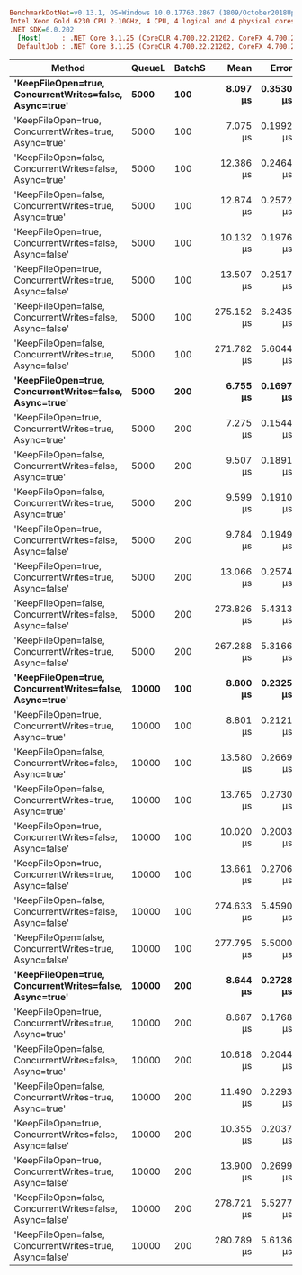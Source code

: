 ``` ini

BenchmarkDotNet=v0.13.1, OS=Windows 10.0.17763.2867 (1809/October2018Update/Redstone5)
Intel Xeon Gold 6230 CPU 2.10GHz, 4 CPU, 4 logical and 4 physical cores
.NET SDK=6.0.202
  [Host]     : .NET Core 3.1.25 (CoreCLR 4.700.22.21202, CoreFX 4.700.22.21303), X64 RyuJIT
  DefaultJob : .NET Core 3.1.25 (CoreCLR 4.700.22.21202, CoreFX 4.700.22.21303), X64 RyuJIT


```
|                                                    Method | QueueL | BatchS |       Mean |     Error |     StdDev |     Median | Rank |  Gen 0 |  Gen 1 |  Gen 2 | Allocated |
|---------------------------------------------------------- |------- |------- |-----------:|----------:|-----------:|-----------:|-----:|-------:|-------:|-------:|----------:|
|   **&#39;KeepFileOpen=true, ConcurrentWrites=false, Async=true&#39;** |   **5000** |    **100** |   **8.097 μs** | **0.3530 μs** |  **1.0354 μs** |   **8.208 μs** |    **3** | **0.2594** | **0.1373** | **0.0458** |   **3,544 B** |
|    &#39;KeepFileOpen=true, ConcurrentWrites=true, Async=true&#39; |   5000 |    100 |   7.075 μs | 0.1992 μs |  0.5843 μs |   7.113 μs |    2 | 0.2441 | 0.1221 | 0.0153 |   3,570 B |
|  &#39;KeepFileOpen=false, ConcurrentWrites=false, Async=true&#39; |   5000 |    100 |  12.386 μs | 0.2464 μs |  0.4687 μs |  12.378 μs |    8 | 0.2441 | 0.1221 |      - |   3,525 B |
|   &#39;KeepFileOpen=false, ConcurrentWrites=true, Async=true&#39; |   5000 |    100 |  12.874 μs | 0.2572 μs |  0.5859 μs |  12.866 μs |    9 | 0.2594 | 0.1373 | 0.0458 |   3,579 B |
|  &#39;KeepFileOpen=true, ConcurrentWrites=false, Async=false&#39; |   5000 |    100 |  10.132 μs | 0.1976 μs |  0.3409 μs |  10.115 μs |    5 | 0.0153 |      - |      - |     262 B |
|   &#39;KeepFileOpen=true, ConcurrentWrites=true, Async=false&#39; |   5000 |    100 |  13.507 μs | 0.2517 μs |  0.5732 μs |  13.489 μs |   10 |      - |      - |      - |     255 B |
| &#39;KeepFileOpen=false, ConcurrentWrites=false, Async=false&#39; |   5000 |    100 | 275.152 μs | 6.2435 μs | 18.4092 μs | 273.668 μs |   11 |      - |      - |      - |   5,672 B |
|  &#39;KeepFileOpen=false, ConcurrentWrites=true, Async=false&#39; |   5000 |    100 | 271.782 μs | 5.6044 μs | 16.5248 μs | 271.548 μs |   11 |      - |      - |      - |   5,686 B |
|   **&#39;KeepFileOpen=true, ConcurrentWrites=false, Async=true&#39;** |   **5000** |    **200** |   **6.755 μs** | **0.1697 μs** |  **0.4949 μs** |   **6.730 μs** |    **1** | **0.2441** | **0.1221** | **0.0153** |   **3,534 B** |
|    &#39;KeepFileOpen=true, ConcurrentWrites=true, Async=true&#39; |   5000 |    200 |   7.275 μs | 0.1544 μs |  0.4528 μs |   7.153 μs |    2 | 0.2441 | 0.1221 | 0.0305 |   3,571 B |
|  &#39;KeepFileOpen=false, ConcurrentWrites=false, Async=true&#39; |   5000 |    200 |   9.507 μs | 0.1891 μs |  0.4675 μs |   9.496 μs |    5 | 0.2594 | 0.1373 | 0.0305 |   3,531 B |
|   &#39;KeepFileOpen=false, ConcurrentWrites=true, Async=true&#39; |   5000 |    200 |   9.599 μs | 0.1910 μs |  0.4501 μs |   9.506 μs |    5 | 0.2594 | 0.1373 | 0.0305 |   3,569 B |
|  &#39;KeepFileOpen=true, ConcurrentWrites=false, Async=false&#39; |   5000 |    200 |   9.784 μs | 0.1949 μs |  0.3256 μs |   9.815 μs |    5 | 0.0153 |      - |      - |     259 B |
|   &#39;KeepFileOpen=true, ConcurrentWrites=true, Async=false&#39; |   5000 |    200 |  13.066 μs | 0.2574 μs |  0.6118 μs |  12.968 μs |    9 |      - |      - |      - |     256 B |
| &#39;KeepFileOpen=false, ConcurrentWrites=false, Async=false&#39; |   5000 |    200 | 273.826 μs | 5.4313 μs | 11.2165 μs | 274.594 μs |   11 |      - |      - |      - |   5,672 B |
|  &#39;KeepFileOpen=false, ConcurrentWrites=true, Async=false&#39; |   5000 |    200 | 267.288 μs | 5.3166 μs | 14.2827 μs | 266.839 μs |   11 |      - |      - |      - |   5,684 B |
|   **&#39;KeepFileOpen=true, ConcurrentWrites=false, Async=true&#39;** |  **10000** |    **100** |   **8.800 μs** | **0.2325 μs** |  **0.6783 μs** |   **8.864 μs** |    **4** | **0.2747** | **0.1373** | **0.0458** |   **3,534 B** |
|    &#39;KeepFileOpen=true, ConcurrentWrites=true, Async=true&#39; |  10000 |    100 |   8.801 μs | 0.2121 μs |  0.6187 μs |   8.815 μs |    4 | 0.3052 | 0.1831 | 0.0610 |   3,570 B |
|  &#39;KeepFileOpen=false, ConcurrentWrites=false, Async=true&#39; |  10000 |    100 |  13.580 μs | 0.2669 μs |  0.3375 μs |  13.575 μs |   10 | 0.2899 | 0.1678 | 0.0458 |   3,502 B |
|   &#39;KeepFileOpen=false, ConcurrentWrites=true, Async=true&#39; |  10000 |    100 |  13.765 μs | 0.2730 μs |  0.6162 μs |  13.817 μs |   10 | 0.2747 | 0.1526 | 0.0305 |   3,546 B |
|  &#39;KeepFileOpen=true, ConcurrentWrites=false, Async=false&#39; |  10000 |    100 |  10.020 μs | 0.2003 μs |  0.4396 μs |  10.011 μs |    5 | 0.0153 |      - |      - |     279 B |
|   &#39;KeepFileOpen=true, ConcurrentWrites=true, Async=false&#39; |  10000 |    100 |  13.661 μs | 0.2706 μs |  0.5015 μs |  13.566 μs |   10 | 0.0153 |      - |      - |     270 B |
| &#39;KeepFileOpen=false, ConcurrentWrites=false, Async=false&#39; |  10000 |    100 | 274.633 μs | 5.4590 μs | 14.2852 μs | 272.401 μs |   11 |      - |      - |      - |   5,672 B |
|  &#39;KeepFileOpen=false, ConcurrentWrites=true, Async=false&#39; |  10000 |    100 | 277.795 μs | 5.5000 μs | 14.7753 μs | 278.116 μs |   11 |      - |      - |      - |   5,693 B |
|   **&#39;KeepFileOpen=true, ConcurrentWrites=false, Async=true&#39;** |  **10000** |    **200** |   **8.644 μs** | **0.2728 μs** |  **0.8045 μs** |   **8.755 μs** |    **4** | **0.2747** | **0.1373** | **0.0458** |   **3,534 B** |
|    &#39;KeepFileOpen=true, ConcurrentWrites=true, Async=true&#39; |  10000 |    200 |   8.687 μs | 0.1768 μs |  0.5184 μs |   8.733 μs |    4 | 0.2747 | 0.1526 | 0.0458 |   3,560 B |
|  &#39;KeepFileOpen=false, ConcurrentWrites=false, Async=true&#39; |  10000 |    200 |  10.618 μs | 0.2044 μs |  0.2931 μs |  10.648 μs |    6 | 0.2747 | 0.1526 | 0.0458 |   3,501 B |
|   &#39;KeepFileOpen=false, ConcurrentWrites=true, Async=true&#39; |  10000 |    200 |  11.490 μs | 0.2293 μs |  0.5581 μs |  11.402 μs |    7 | 0.3052 | 0.1831 | 0.0610 |   3,584 B |
|  &#39;KeepFileOpen=true, ConcurrentWrites=false, Async=false&#39; |  10000 |    200 |  10.355 μs | 0.2037 μs |  0.4515 μs |  10.230 μs |    5 | 0.0153 |      - |      - |     279 B |
|   &#39;KeepFileOpen=true, ConcurrentWrites=true, Async=false&#39; |  10000 |    200 |  13.900 μs | 0.2699 μs |  0.4040 μs |  13.857 μs |   10 | 0.0153 |      - |      - |     258 B |
| &#39;KeepFileOpen=false, ConcurrentWrites=false, Async=false&#39; |  10000 |    200 | 278.721 μs | 5.5277 μs | 14.9444 μs | 278.324 μs |   11 |      - |      - |      - |   5,690 B |
|  &#39;KeepFileOpen=false, ConcurrentWrites=true, Async=false&#39; |  10000 |    200 | 280.789 μs | 5.6136 μs | 13.4498 μs | 283.544 μs |   11 |      - |      - |      - |   5,672 B |
